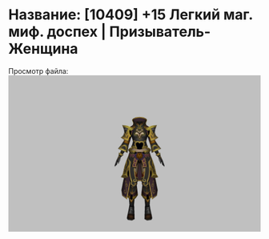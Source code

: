 # Название: [10409] +15 Легкий маг. миф. доспех | Призыватель-Женщина

Просмотр файла:
![p090023.png](p090023.png)
